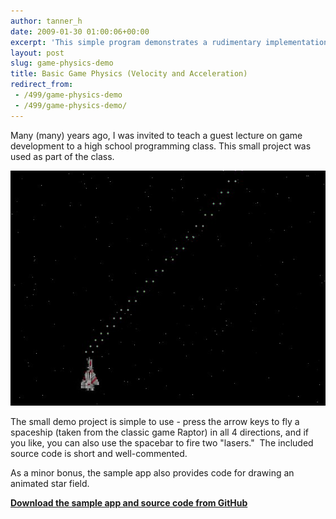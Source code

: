 ```yaml
---
author: tanner_h
date: 2009-01-30 01:00:06+00:00
excerpt: 'This simple program demonstrates a rudimentary implementation of physics for a 2D flight simulator.  Use the arrow keys to fly a spaceship (taken from the classic game Raptor) in all 4 directions and use spacebar to fire two "lasers."'
layout: post
slug: game-physics-demo
title: Basic Game Physics (Velocity and Acceleration)
redirect_from:
 - /499/game-physics-demo
 - /499/game-physics-demo/
---
```


Many (many) years ago, I was invited to teach a guest lecture on game development to a high school programming class.  This small project was used as part of the class.

![A shot of the physics demo in action](images/physics_screenshot.jpg)

The small demo project is simple to use - press the arrow keys to fly a spaceship (taken from the classic game Raptor) in all 4 directions, and if you like, you can also use the spacebar to fire two "lasers."  The included source code is short and well-commented.

As a minor bonus, the sample app also provides code for drawing an animated star field.

**[Download the sample app and source code from GitHub](https://github.com/tannerhelland/vb6-code/tree/master/Game-physics-basic)**
